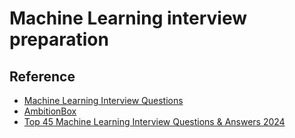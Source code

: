# Machine Learning interview preparation

## Reference

- [Machine Learning Interview Questions](https://github.com/andrewekhalel/MLQuestions)
- [AmbitionBox](https://www.ambitionbox.com/interviews/jp-morgan-chase-interview-questions/machine-learning-engineer)
- [Top 45 Machine Learning Interview Questions & Answers 2024](https://www.simplilearn.com/tutorials/machine-learning-tutorial/machine-learning-interview-questions)